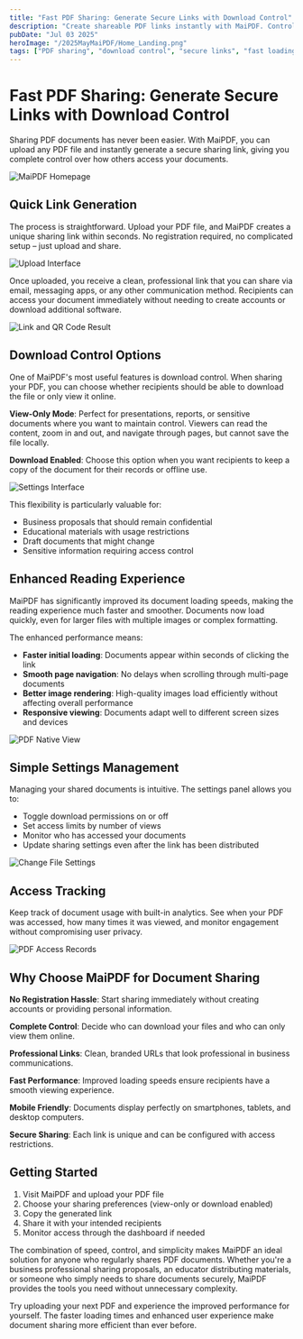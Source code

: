 ```yaml
---
title: "Fast PDF Sharing: Generate Secure Links with Download Control"
description: "Create shareable PDF links instantly with MaiPDF. Control who can download your files and enjoy faster loading speeds for better document viewing experience."
pubDate: "Jul 03 2025"
heroImage: "/2025MayMaiPDF/Home_Landing.png"
tags: ["PDF sharing", "download control", "secure links", "fast loading"]
---
```


# Fast PDF Sharing: Generate Secure Links with Download Control

Sharing PDF documents has never been easier. With MaiPDF, you can upload any PDF file and instantly generate a secure sharing link, giving you complete control over how others access your documents.

![MaiPDF Homepage](/2025MayMaiPDF/Home_Landing.png)

## Quick Link Generation

The process is straightforward. Upload your PDF file, and MaiPDF creates a unique sharing link within seconds. No registration required, no complicated setup – just upload and share.

![Upload Interface](/2025MayMaiPDF/upload_in_cloudshare.png)

Once uploaded, you receive a clean, professional link that you can share via email, messaging apps, or any other communication method. Recipients can access your document immediately without needing to create accounts or download additional software.

![Link and QR Code Result](/2025MayMaiPDF/result_link_qr_cloudshare.png)

## Download Control Options

One of MaiPDF's most useful features is download control. When sharing your PDF, you can choose whether recipients should be able to download the file or only view it online.

**View-Only Mode**: Perfect for presentations, reports, or sensitive documents where you want to maintain control. Viewers can read the content, zoom in and out, and navigate through pages, but cannot save the file locally.

**Download Enabled**: Choose this option when you want recipients to keep a copy of the document for their records or offline use.

![Settings Interface](/2025MayMaiPDF/settings_in_cloudshare.png)

This flexibility is particularly valuable for:
- Business proposals that should remain confidential
- Educational materials with usage restrictions
- Draft documents that might change
- Sensitive information requiring access control

## Enhanced Reading Experience

MaiPDF has significantly improved its document loading speeds, making the reading experience much faster and smoother. Documents now load quickly, even for larger files with multiple images or complex formatting.

The enhanced performance means:
- **Faster initial loading**: Documents appear within seconds of clicking the link
- **Smooth page navigation**: No delays when scrolling through multi-page documents
- **Better image rendering**: High-quality images load efficiently without affecting overall performance
- **Responsive viewing**: Documents adapt well to different screen sizes and devices

![PDF Native View](/maipdf-images/pdf_native_view_on_ui.png)

## Simple Settings Management

Managing your shared documents is intuitive. The settings panel allows you to:

- Toggle download permissions on or off
- Set access limits by number of views
- Monitor who has accessed your documents
- Update sharing settings even after the link has been distributed

![Change File Settings](/2025MayMaiPDF/changefilesetting.png)

## Access Tracking

Keep track of document usage with built-in analytics. See when your PDF was accessed, how many times it was viewed, and monitor engagement without compromising user privacy.

![PDF Access Records](/2025MayMaiPDF/PDF_ACCESS_RECORDS.png)

## Why Choose MaiPDF for Document Sharing

**No Registration Hassle**: Start sharing immediately without creating accounts or providing personal information.

**Complete Control**: Decide who can download your files and who can only view them online.

**Professional Links**: Clean, branded URLs that look professional in business communications.

**Fast Performance**: Improved loading speeds ensure recipients have a smooth viewing experience.

**Mobile Friendly**: Documents display perfectly on smartphones, tablets, and desktop computers.

**Secure Sharing**: Each link is unique and can be configured with access restrictions.

## Getting Started

1. Visit MaiPDF and upload your PDF file
2. Choose your sharing preferences (view-only or download enabled)
3. Copy the generated link
4. Share it with your intended recipients
5. Monitor access through the dashboard if needed

The combination of speed, control, and simplicity makes MaiPDF an ideal solution for anyone who regularly shares PDF documents. Whether you're a business professional sharing proposals, an educator distributing materials, or someone who simply needs to share documents securely, MaiPDF provides the tools you need without unnecessary complexity.

Try uploading your next PDF and experience the improved performance for yourself. The faster loading times and enhanced user experience make document sharing more efficient than ever before.
